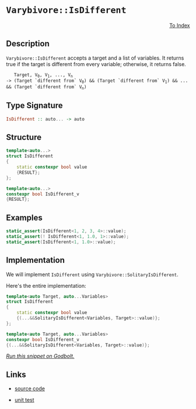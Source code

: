 <!-- Copyright 2024 Feng Mofan
SPDX-License-Identifier: Apache-2.0 -->

# `Varybivore::IsDifferent`

<p style='text-align: right;'><a href="../../../facilities/metafunctions.md#varybivore-is-different">To Index</a></p>

## Description

`Varybivore::IsDifferent` accepts a target and a list of variables.
It returns true if the target is different from every variable;
otherwise, it returns false.

<pre><code>   Target, V<sub>0</sub>, V<sub>1</sub>, ..., V<sub>n</sub>
-> (Target `different from` V<sub>0</sub>) && (Target `different from` V<sub>1</sub>) && ... && (Target `different from` V<sub>n</sub>)</code></pre>

## Type Signature

```Haskell
IsDifferent :: auto... -> auto
```

## Structure

```C++
template<auto...>
struct IsDifferent
{
    static constexpr bool value
    {RESULT};
};

template<auto...>
constexpr bool IsDifferent_v
{RESULT};
```

## Examples

```C++
static_assert(IsDifferent<1, 2, 3, 4>::value);
static_assert(! IsDifferent<1, 1.0, 1>::value);
static_assert(IsDifferent<1, 1.0>::value);
```

## Implementation

We will implement `IsDifferent` using `Varybivore::SolitaryIsDifferent`.

Here's the entire implementation:

```C++
template<auto Target, auto...Variables>
struct IsDifferent
{
    static constexpr bool value
    {(...&&SolitaryIsDifferent<Variables, Target>::value)};
};

template<auto Target, auto...Variables>
constexpr bool IsDifferent_v
{(...&&SolitaryIsDifferent<Variables, Target>::value)};
```

[*Run this snippet on Godbolt.*](https://godbolt.org/#z:OYLghAFBqd5QCxAYwPYBMCmBRdBLAF1QCcAaPECAMzwBtMA7AQwFtMQByARg9KtQYEAysib0QXACx8BBAKoBnTAAUAHpwAMvAFYTStJg1DIApACYAQuYukl9ZATwDKjdAGFUtAK4sGISQDMpK4AMngMmAByPgBGmMQgZgAcpAAOqAqETgwe3r7%2BQemZjgJhEdEscQnJtpj2JQxCBEzEBLk%2BfoG19dlNLQRlUbHxiSkKza3t%2BV3j/YMVVaMAlLaoXsTI7BwA9ABU%2B7sA1EKehC0AngCSCgAieFRU8YwEhwe72yYaAIIEmCypBl%2BJgCbiYXiIpEOYKIwOwny%2B42IXgcx1OEyut3uj2Iz3hJgA7BZDrNHMhDmgGONMKpUsRDjFUJ5DgA3MReTCHAkWAhIzAEm7Aon8wV476/f6Avkg6GoQ4ANRaeCYMXosPhiORLxOtDOxAxdweT0EwLcCuISpVmEhZotqoCcO%2BXOJzVJ5IEVJpdIZTNZ3g5XKoYiUwoCQvxAtDoq%2BewOqJ16OuBuxz1eBw%2BYr%2BAKYQOl4NlABUWsBMARITKAHSVm3K%2BgKNXfDUoxNYo0EPGE%2BGHLvO7N4MkUj20%2BmM2gstl877dzmEiCV8vmABsi%2B1uv1LZxxpB1ctCkhheIxbb9pAIF97KWIasjvDIsdGYl2aloLzh33h7Lebn29r9a%2BA9%2BnrDkyzaGhuBAAPrMu2FizpWi7LmiFwgcmm6moqNaYLur5FiWsInmemAXjekZ3tGbzkRR6ZkbG%2BaYQQCipvsVExhRrFUeqLp9uBTAKEorQQMhrYmlwkJmJCQSHJIeGnuOF4kQinHINxvHxAQEBgGAhyCWBwmQlw5YaHp0kEXJV4Kb2Sk8XxanabiIIiYc%2BkaMZsmChwKy0JwACsvB%2BBwWikKgnBuNY1jEmsGz%2BmYAQ8KQBCaO5KwANYgF5ZjlviZiSEkSReRoACcaUaAuSRBJ5HCSLwLASBohl%2BQFQUcLwCggIZ8X%2Be5pBwLAMCICAawEKk4LkJQaD/HQ8SRKwWyqEkC4ALQLpIhzAMgZJSOWZi8Jg%2BBEOa6B6PwggiGI7BSDIgiKCo6gdaQugiQA7sQTCpJwPAed5vkJYFnAAPLgkNLyoFQhyzQtS0rWtjmSJthwQB4430HS5gxUsvDtVoKwQEgY2pBNZAUBAuP4yAwBSGJNC0L8xAtRAMTfTE4QXG9vCM8weq/TE2iYA4LOkGNbCCL9DC0Oc31YDEXjAKCtC0C13C8FgLCGMA4i3fgOIOHgzKYd91I8%2BCWyxeEvzlQFOoxM9eoeFg308ng1UK6QOvEAySg3H8Ks6kYCUrFQBjAAocp4JgD2/akjB80dwiiOI53R1dajffd%2BgqygoWWPoeAxC1kArKgqQNPL83jOgwI3KYljWGYDUu/tut590PMNC4DDuJ4HR6KE4RDJUIwiUUWQCFMfgDxkQ8MPMwwJCJdjN70ExtB3%2BSz3U88CH0rRT33M%2B2IvI96LMW89ws/crAoEWbBIH0cD5pD1bwjWg3Ni3Lat60w2YcO4IQJCctFXA0ZxV9isBAmAmBYASBAZKBRyz5QCPiSQGhJBZQXLVLyC58r6E4JVUg1UYrlgXFwEq%2BUkjEK8pILgXl4ELnvt9RqzVWrAI6ljXq2N%2BoA2GoTYmSMppsE4C0FgzJ8TzSYOSAwRhHL5XLE5bau0SB4AOiJaOJ047SATkoJOt1dBiSei9FmN874Px%2Bhwf6g1wSHGBlCYgQiRFiOQBI4AUiZEGThgjPGSN/4BDMEAjGnV2E8PiCNImqBEYjEEcI%2BaDiVZcHylwQylNqa03prdNmzMnZpI5lzZufMBbPGFqLcWmBJbSzEHLPmSsvZbAChreeOt5YBX1sgQ2fMTZ1G%2BhbK25wbbVPRuaR2sUXZu0wB7ZWRhvagBYXwAOQcQ5hwjn5WKKjY5nXUbIRON0Ao6NTj7SuVhM4W1ztAwKhdsjF1LuXPZ1da7xHrkc8%2Ba8tbOAgK4A%2BIlu7lGnnoQeDQ3lpHHg0beixV49A3vvZeo8m5PMaIvIF/c979D%2BUfAYJ8vmANWOsK%2B6LypGPoZwaxtjRHiJVs4py395HIwAb4kBpAwEQJGMc8quD8HSOQfiah%2BJ8QBBQZIJaIljEMNsEwvxrD4DsIGoDYJgTiB8K2IIiGLAFDMjJMyWJ5ZJTjDkb/fah1ZCqNWRdeQmjNk6BAEEPRr0FaGK%2BrdRqZjAaWJBvK5airlUsjVRql48NQkePiF4gI1KpkBJ9fjKVIakanmQKkVIkFYngU9dxGxS0%2BB0CSZQFJAVMliwyUzLJ3NeZOzyULEW2aanFKljLcpTtKnjN6aQWpWt6l61UAbX4rTBDtNup0i4PS7b9L5kMjIIzPbjPCJMzG0ymCB2DqHcOkcnbLNOhINZl1jXJzNTs4wGcbCHPgPnU57pODbFLunKulga6Pzroohuxy57Qtbu3PIkKPm92Bf84o2Q/k/OyHC3ed6GibyXk%2Bw%2BjyAOwtRTvQ%2B4LgOz3A58yD6KL6YrOtauhtr8XOsOK6lVHrHzjHJdqrxgD0Y0rpZAygN9mWJGkQEAIXk8qUNqrR/EJU0MNU4IwtqNKUqSHxJtdlXApD5TZfArg%2BJsEcACDa9jTVmGYxvltNjj8ONycSs7eImRnCSCAA%3D%3D%3D)

## Links

- [source code](../../../../conceptrodon/varybivore/is_different.hpp)

- [unit test](../../../../tests/unit/metafunctions/varybivore/is_different.test.hpp)
